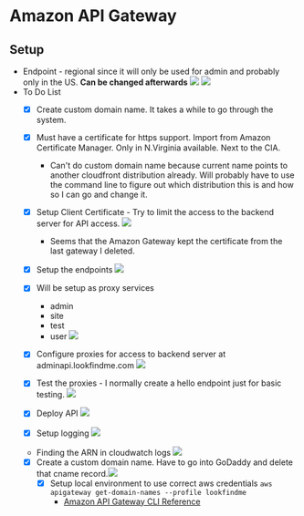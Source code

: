 # Amazon API Gateway
## Setup
* Endpoint - regional since it will only be used for admin and probably only in the US. **Can be changed afterwards**
![](/images/lookfindme_api_gateway/create_api_01.png)
![](/images/lookfindme_api_gateway/create_api_02.png)
* To Do List
	- [x] Create custom domain name. It takes a while to go through the system. 
	- [x] Must have a certificate for https support. Import from Amazon Certificate Manager. Only in N.Virginia available. Next to the CIA.
		* Can't do custom domain name because current name points to another cloudfront distribution already. Will probably have to use the command line to figure out which distribution this is and how so I can go and change it.
				
	- [x] Setup Client Certificate - Try to limit the access to the backend server for API access.
![](/images/lookfindme_api_gateway/create_api_03_create_private_certificate.png)
		* Seems that the Amazon Gateway kept the certificate from the last gateway I deleted.
	
	- [x] Setup the endpoints ![](/images/lookfindme_api_gateway/create_api_04_endpoint.png)
	- [x] Will be setup as proxy services
		* admin
		* site
		* test
		* user ![](/images/lookfindme_api_gateway/create_api_05_proxies.png)
	- [x] Configure proxies for access to backend server at adminapi.lookfindme.com ![](/images/lookfindme_api_gateway/create_api_05_http_proxy_setting.png)
	- [x] Test the proxies - I normally create a hello endpoint just for basic testing. ![](/images/lookfindme_api_gateway/create_api_06_test_hello_world.png)
	- [x] Deploy API ![](/images/lookfindme_api_gateway/create_api_07_api_deployed.png)
	- [x] Setup logging ![](/images/lookfindme_api_gateway/create_api_08_stage_logging_configure.png)
    * Finding the ARN in cloudwatch logs ![](/images/lookfindme_api_gateway/create_api_08_logging_setup_arn_role.png)
  - [x] Create a custom domain name. Have to go into GoDaddy and delete that cname record.![](/images/lookfindme_api_gateway/create_api_99.png)
	- [x] Setup local environment to use correct aws credentials `aws apigateway get-domain-names --profile lookfindme`  
		* [Amazon API Gateway CLI Reference](https://docs.aws.amazon.com/cli/latest/reference/apigateway)
		
